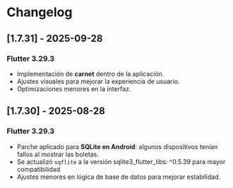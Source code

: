 # Changelog

## [1.7.31] - 2025-09-28
### Flutter 3.29.3
- Implementación de **carnet** dentro de la aplicación.
- Ajustes visuales para mejorar la experiencia de usuario.
- Optimizaciones menores en la interfaz.

## [1.7.30] - 2025-08-28
### Flutter 3.29.3
- Parche aplicado para **SQLite en Android**: algunos dispositivos tenían fallos al mostrar las boletas.
- Se actualizó `sqflite` a la versión sqlite3_flutter_libs: ^0.5.39 para mayor compatibilidad
- Ajustes menores en lógica de base de datos para mejorar estabilidad.

